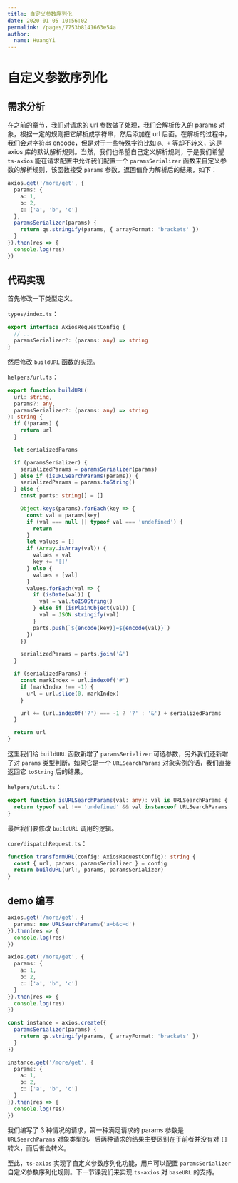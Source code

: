 ```yaml
---
title: 自定义参数序列化
date: 2020-01-05 10:56:02
permalink: /pages/7753b8141663e54a
author: 
  name: HuangYi
---
```

# 自定义参数序列化

## 需求分析

在之前的章节，我们对请求的 url 参数做了处理，我们会解析传入的 params 对象，根据一定的规则把它解析成字符串，然后添加在 url 后面。在解析的过程中，我们会对字符串 encode，但是对于一些特殊字符比如 `@`、`+` 等却不转义，这是 axios 库的默认解析规则。当然，我们也希望自己定义解析规则，于是我们希望 `ts-axios` 能在请求配置中允许我们配置一个 `paramsSerializer` 函数来自定义参数的解析规则，该函数接受 `params` 参数，返回值作为解析后的结果，如下：

```typescript
axios.get('/more/get', {
  params: {
    a: 1,
    b: 2,
    c: ['a', 'b', 'c']
  },
  paramsSerializer(params) {
    return qs.stringify(params, { arrayFormat: 'brackets' })
  }
}).then(res => {
  console.log(res)
})
```

## 代码实现

首先修改一下类型定义。

`types/index.ts`：

```typescript
export interface AxiosRequestConfig {
  // ...
  paramsSerializer?: (params: any) => string
}
```

然后修改 `buildURL` 函数的实现。

`helpers/url.ts`：

```typescript
export function buildURL(
  url: string,
  params?: any,
  paramsSerializer?: (params: any) => string
): string {
  if (!params) {
    return url
  }

  let serializedParams

  if (paramsSerializer) {
    serializedParams = paramsSerializer(params)
  } else if (isURLSearchParams(params)) {
    serializedParams = params.toString()
  } else {
    const parts: string[] = []

    Object.keys(params).forEach(key => {
      const val = params[key]
      if (val === null || typeof val === 'undefined') {
        return
      }
      let values = []
      if (Array.isArray(val)) {
        values = val
        key += '[]'
      } else {
        values = [val]
      }
      values.forEach(val => {
        if (isDate(val)) {
          val = val.toISOString()
        } else if (isPlainObject(val)) {
          val = JSON.stringify(val)
        }
        parts.push(`${encode(key)}=${encode(val)}`)
      })
    })

    serializedParams = parts.join('&')
  }

  if (serializedParams) {
    const markIndex = url.indexOf('#')
    if (markIndex !== -1) {
      url = url.slice(0, markIndex)
    }

    url += (url.indexOf('?') === -1 ? '?' : '&') + serializedParams
  }

  return url
}
```

这里我们给 `buildURL` 函数新增了 `paramsSerializer` 可选参数，另外我们还新增了对 `params` 类型判断，如果它是一个 `URLSearchParams` 对象实例的话，我们直接返回它 `toString` 后的结果。

`helpers/util.ts`：

```typescript
export function isURLSearchParams(val: any): val is URLSearchParams {
  return typeof val !== 'undefined' && val instanceof URLSearchParams
}
```

最后我们要修改 `buildURL` 调用的逻辑。

`core/dispatchRequest.ts`：

```typescript
function transformURL(config: AxiosRequestConfig): string {
  const { url, params, paramsSerializer } = config
  return buildURL(url!, params, paramsSerializer)
}
```

## demo 编写

```typescript
axios.get('/more/get', {
  params: new URLSearchParams('a=b&c=d')
}).then(res => {
  console.log(res)
})

axios.get('/more/get', {
  params: {
    a: 1,
    b: 2,
    c: ['a', 'b', 'c']
  }
}).then(res => {
  console.log(res)
})

const instance = axios.create({
  paramsSerializer(params) {
    return qs.stringify(params, { arrayFormat: 'brackets' })
  }
})

instance.get('/more/get', {
  params: {
    a: 1,
    b: 2,
    c: ['a', 'b', 'c']
  }
}).then(res => {
  console.log(res)
})
```

我们编写了 3 种情况的请求，第一种满足请求的 params 参数是 `URLSearchParams` 对象类型的。后两种请求的结果主要区别在于前者并没有对 `[]` 转义，而后者会转义。

至此，`ts-axios` 实现了自定义参数序列化功能，用户可以配置 `paramsSerializer` 自定义参数序列化规则。下一节课我们来实现 `ts-axios` 对 `baseURL` 的支持。

